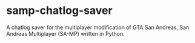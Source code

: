 # samp-chatlog-saver
A chatlog saver for the multiplayer modification of GTA San Andreas, San Andreas Multiplayer (SA-MP) written in Python.
